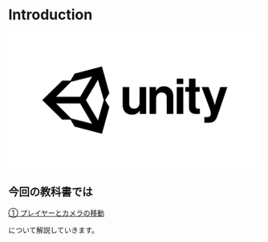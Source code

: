 # Introduction

![](img/unity-masterbrand-black.png)

## 今回の教科書では

[① プレイヤーとカメラの移動](page1.md)

<!-- [② Unityの環境構築](page2.md) -->

について解説していきます。